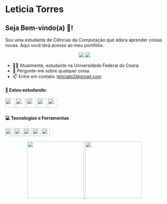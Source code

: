 # Leticia Torres
## Seja Bem-vindo(a) :vulcan_salute:!
  Sou uma estudante de Ciências da Computação que adora aprender coisas novas. Aqui você terá acesso ao meu portifólio.
  
  <div align="center">
  <a href = "leticiatp2@gmail.com"><img src="https://img.shields.io/badge/Gmail-D14836?style=for-the-badge&logo=gmail&logoColor=white"     target="_blank"></a>
<a href="https://www.linkedin.com/in/leticia-torres-7575b2212/" target="_blank"><img src="https://img.shields.io/badge/-LinkedIn-%230077B5?style=for-the-badge&logo=linkedin&logoColor=white" target="_blank"></a> 
  </div>
  
  - :woman_student: Atualmente, estudante na Universidade Federal do Ceará.
  - :speech_balloon: Pergunte-me sobre qualquer coisa.
  - :mailbox: Entre em contato: leticiatp2@gmail.com
  #### :rocket: Estou estudando: 
  <img src="https://cdn.jsdelivr.net/gh/devicons/devicon/icons/html5/html5-original.svg" width="30px" height="30px"/> <img src="https://cdn.jsdelivr.net/gh/devicons/devicon/icons/css3/css3-original.svg" width="30px" height="30px"/> <img src="https://cdn.jsdelivr.net/gh/devicons/devicon/icons/typescript/typescript-original.svg" width="30px" height="30px"/> <img src="https://cdn.jsdelivr.net/gh/devicons/devicon/icons/nodejs/nodejs-original.svg" width="30px" height="30px"/> <img src="https://cdn.jsdelivr.net/gh/devicons/devicon/icons/java/java-original.svg" width="30px" height="30px"/>
  
  #### :computer: Tecnologias e Ferramentas
   <img src="https://cdn.jsdelivr.net/gh/devicons/devicon/icons/linux/linux-original.svg" width="25px" height="25px"/> <img src="https://cdn.jsdelivr.net/gh/devicons/devicon/icons/git/git-original.svg" width="25px" height="25px"/> <img src="https://cdn.jsdelivr.net/gh/devicons/devicon/icons/npm/npm-original-wordmark.svg" width="25px" height="25px"/> <img src="https://cdn.jsdelivr.net/gh/devicons/devicon/icons/mysql/mysql-original.svg" width="25px" height="25px"/> <img src="https://cdn.jsdelivr.net/gh/devicons/devicon/icons/vscode/vscode-original.svg" width="25px" height="25px"/>
    
          
          
<div align="center">
<a href="https://github.com/leh-torres">
<img height="180em" src="https://github-readme-stats.vercel.app/api/top-langs/?username=leh-torres&layout=compact&langs_count=7&theme=dracula"/>
<img height="180em" src="https://github-readme-stats.vercel.app/api?username=leh-torres&show_icons=true&theme=dracula&include_all_commits=true&count_private=true"/>
</div>
          
          
